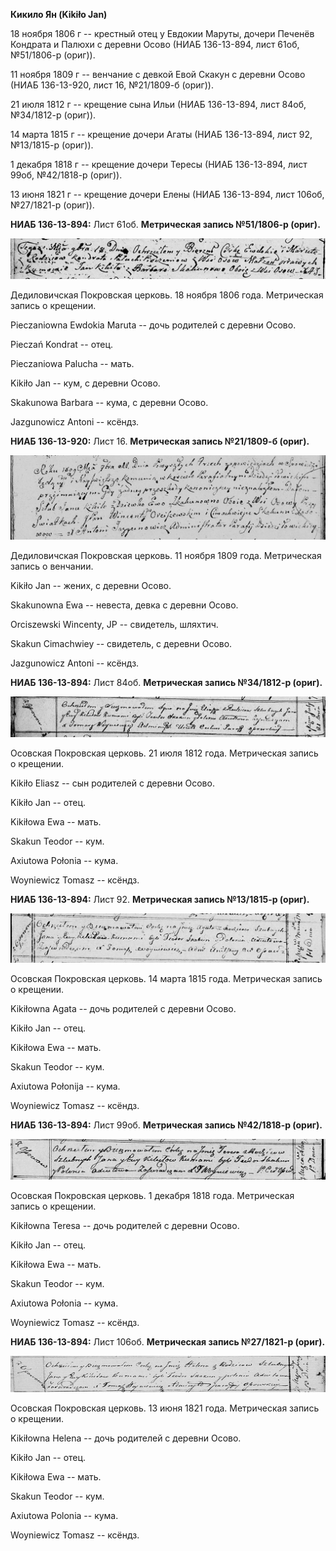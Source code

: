 **Кикило Ян (Kikiło Jan)**

18 ноября 1806 г -- крестный отец у Евдокии Маруты, дочери Печенёв
Кондрата и Палюхи с деревни Осово (НИАБ 136-13-894, лист 61об,
№51/1806-р (ориг)).

11 ноября 1809 г -- венчание с девкой Евой Скакун с деревни Осово (НИАБ
136-13-920, лист 16, №21/1809-б (ориг)).

21 июля 1812 г -- крещение сына Ильи (НИАБ 136-13-894, лист 84об,
№34/1812-р (ориг)).

14 марта 1815 г -- крещение дочери Агаты (НИАБ 136-13-894, лист 92,
№13/1815-р (ориг)).

1 декабря 1818 г -- крещение дочери Тересы (НИАБ 136-13-894, лист 99об,
№42/1818-р (ориг)).

13 июня 1821 г -- крещение дочери Елены (НИАБ 136-13-894, лист 106об,
№27/1821-р (ориг)).

**НИАБ 136-13-894:** Лист 61об. **Метрическая запись №51/1806-р
(ориг).**

![](./media/a59acadc60597230e95e57b823127e35e369bb09.png)

Дедиловичская Покровская церковь. 18 ноября 1806 года. Метрическая
запись о крещении.

Pieczaniowna Ewdokia Maruta -- дочь родителей с деревни Осовo.

Pieczań Kondrat -- отец.

Pieczaniowa Palucha -- мать.

Kikiło Jan -- кум, с деревни Осовo.

Skakunowa Barbara -- кума, с деревни Осовo.

Jazgunowicz Antoni -- ксёндз.

**НИАБ 136-13-920:** Лист 16. **Метрическая запись №21/1809-б (ориг).**

![](./media/249dcad31caa61af46fc22a7ee738ffb6dcd1320.png)

Дедиловичская Покровская церковь. 11 ноября 1809 года. Метрическая
запись о венчании.

Kikiło Jan -- жених, с деревни Осовo.

Skakunowna Ewa -- невеста, девка с деревни Осовo.

Orciszewski Wincenty, JP -- свидетель, шляхтич.

Skakun Cimachwiey -- свидетель, с деревни Осовo.

Jazgunowicz Antoni -- ксёндз.

**НИАБ 136-13-894:** Лист 84об. **Метрическая запись №34/1812-р
(ориг).**

![](./media/c3961933364dbb57b61c6b5a7741a1cec2c31bf1.png)

Осовская Покровская церковь. 21 июля 1812 года. Метрическая запись о
крещении.

Kikiło Eliasz -- сын родителей с деревни Осовo.

Kikiło Jan -- отец.

Kikiłowa Ewa -- мать.

Skakun Teodor -- кум.

Axiutowa Połonia -- кума.

Woyniewicz Tomasz -- ксёндз.

**НИАБ 136-13-894:** Лист 92. **Метрическая запись №13/1815-р (ориг).**

![](./media/bcd66cee781fe5b80b1f2bad50579f1aabfd746d.png)

Осовская Покровская церковь. 14 марта 1815 года. Метрическая запись о
крещении.

Kikiłowna Agata -- дочь родителей с деревни Осовo.

Kikiło Jan -- отец.

Kikiłowa Ewa -- мать.

Skakun Teodor -- кум.

Axiutowa Połonija -- кума.

Woyniewicz Tomasz -- ксёндз.

**НИАБ 136-13-894:** Лист 99об. **Метрическая запись №42/1818-р
(ориг).**

![](./media/dad7604358d660ca99ae950bd4066361bbdb246f.png)

Осовская Покровская церковь. 1 декабря 1818 года. Метрическая запись о
крещении.

Kikiłowna Teresa -- дочь родителей с деревни Осовo.

Kikiło Jan -- отец.

Kikiłowa Ewa -- мать.

Skakun Teodor -- кум.

Axiutowa Połonia -- кума.

Woyniewicz Tomasz -- ксёндз.

**НИАБ 136-13-894:** Лист 106об. **Метрическая запись №27/1821-р
(ориг).**

![](./media/1ed45ce1942987f55f58248f9d24eb0be08c88a6.png)

Осовская Покровская церковь. 13 июня 1821 года. Метрическая запись о
крещении.

Kikiłowna Helena -- дочь родителей с деревни Осовo.

Kikiło Jan -- отец.

Kikiłowa Ewa -- мать.

Skakun Teodor -- кум.

Axiutowa Polonia -- кума.

Woyniewicz Tomasz -- ксёндз.
